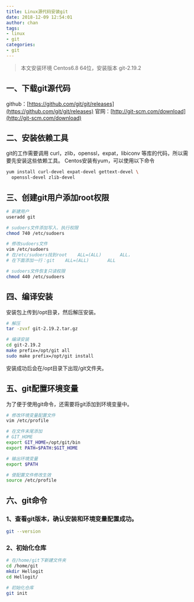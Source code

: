 ```yaml
---
title: Linux源代码安装git
date: 2018-12-09 12:54:01
author: chan
tags:
- linux
- git
categories:
- git
---
```

> 本文安装环境 Centos6.8 64位，安装版本 git-2.19.2

## 一、下载git源代码
github：[https://github.com/git/git/releases](https://github.com/git/git/releases)
官网：[http://git-scm.com/download](http://git-scm.com/download)


## 二、安装依赖工具
git的工作需要调用 curl，zlib，openssl，expat，libiconv 等库的代码，所以需要先安装这些依赖工具。
Centos安装有yum，可以使用以下命令
``` bash
yum install curl-devel expat-devel gettext-devel \
  openssl-devel zlib-devel
```

## 三、创建git用户添加root权限
``` bash
# 新建用户
useradd git

# sudoers文件添加写入、执行权限
chmod 740 /etc/sudoers

# 修改sudoers文件
vim /etc/sudoers
# 在/etc/sudoers找到root    ALL=(ALL)       ALL，
# 在下面添加一行：git    ALL=(ALL)       ALL

# sudoers文件恢复只读权限
chmod 440 /etc/sudoers

```

## 四、编译安装

安装包上传到/opt目录，然后解压安装。

``` bash
# 解压
tar -zvxf git-2.19.2.tar.gz

# 编译安装
cd git-2.19.2
make prefix=/opt/git all
sudo make prefix=/opt/git install
```

安装成功后会在/opt目录下出现/git文件夹。

## 五、git配置环境变量
为了便于使用git命令，还需要将git添加到环境变量中。
``` bash
# 修改环境变量配置文件
vim /etc/profile

# 在文件末尾添加
# GIT_HOME
export GIT_HOME=/opt/git/bin
export PATH=$PATH:$GIT_HOME

# 输出环境变量
export $PATH

# 使配置文件修改生效
source /etc/profile
```

## 六、git命令

### 1、查看git版本，确认安装和环境变量配置成功。
``` bash
git --version
```

### 2、初始化仓库
``` bash
# 在/home/git下新建文件夹
cd /home/git
mkdir Hellogit
cd Hellogit/

# 初始化仓库
git init
```
